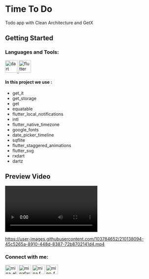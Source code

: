 # Time To Do

Todo app with Clean Architecture and GetX

## Getting Started
<h3 align="left">Languages and Tools:</h3>


  <a href="https://dart.dev" target="_blank" rel="noreferrer"> <img src="https://www.vectorlogo.zone/logos/dartlang/dartlang-icon.svg" alt="dart" width="40" height="40"/> </a>  <a href="https://flutter.dev" target="_blank" rel="noreferrer"> <img src="https://www.vectorlogo.zone/logos/flutterio/flutterio-icon.svg" alt="flutter" width="40" height="40"/> </a> 
 #### In this project we use :
*   get_it
*   get_storage
*   get
*   equatable
*   flutter_local_notifications
*    intl
*    flutter_native_timezone
*    google_fonts
*  date_picker_timeline 
*  sqflite 
*  flutter_staggered_animations 
*  flutter_svg 
*  rxdart 
*  dartz 

## Preview Video
 <video src="images/preview.mp4" controls="controls" style="max-width: 730px;">
</video>

https://user-images.githubusercontent.com/103784652/210138094-45c5265a-8910-448d-8387-72b8702141d4.mp4



<h3 align="left">Connect with me:</h3>
<p align="left">
<a href="https://twitter.com/mina_eldihabi" target="blank"><img align="center" src="https://raw.githubusercontent.com/rahuldkjain/github-profile-readme-generator/master/src/images/icons/Social/twitter.svg" alt="mina_eldihabi" height="30" width="40" /></a>
<a href="https://linkedin.com/in/minafaried" target="blank"><img align="center" src="https://raw.githubusercontent.com/rahuldkjain/github-profile-readme-generator/master/src/images/icons/Social/linked-in-alt.svg" alt="minafaried" height="30" width="40" /></a>
<a href="https://fb.com/mina.f.eldihabi" target="blank"><img align="center" src="https://raw.githubusercontent.com/rahuldkjain/github-profile-readme-generator/master/src/images/icons/Social/facebook.svg" alt="mina.f.eldihabi" height="30" width="40" /></a>
<a href="https://instagram.com/mino_f.eldihabi" target="blank"><img align="center" src="https://raw.githubusercontent.com/rahuldkjain/github-profile-readme-generator/master/src/images/icons/Social/instagram.svg" alt="mino_f.eldihabi" height="30" width="40" /></a>
</p>
